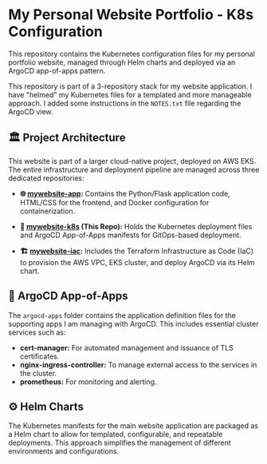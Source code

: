 # My Personal Website Portfolio - K8s Configuration

This repository contains the Kubernetes configuration files for my personal portfolio website, managed through Helm charts and deployed via an ArgoCD app-of-apps pattern.

This repository is part of a 3-repository stack for my website application. I have "helmed" my Kubernetes files for a templated and more manageable approach. I added some instructions in the `NOTES.txt` file regarding the ArgoCD view.

## 🏛️ Project Architecture

This website is part of a larger cloud-native project, deployed on AWS EKS. The entire infrastructure and deployment pipeline are managed across three dedicated repositories:

* **🌐 [mywebsite-app](https://github.com/liormilliger/mywebsite-app.git):** Contains the Python/Flask application code, HTML/CSS for the frontend, and Docker configuration for containerization.

* **🔧 [mywebsite-k8s](https://github.com/liormilliger/mywebsite-k8s.git) (This Repo):** Holds the Kubernetes deployment files and ArgoCD App-of-Apps manifests for GitOps-based deployment.

* **🏗️ [mywebsite-iac](https://github.com/liormilliger/mywebsite-iac.git):** Includes the Terraform Infrastructure as Code (IaC) to provision the AWS VPC, EKS cluster, and deploy ArgoCD via its Helm chart.

## 🚀 ArgoCD App-of-Apps

The `argocd-apps` folder contains the application definition files for the supporting apps I am managing with ArgoCD. This includes essential cluster services such as:

* **cert-manager:** For automated management and issuance of TLS certificates.
* **nginx-ingress-controller:** To manage external access to the services in the cluster.
* **prometheus:** For monitoring and alerting.

## ⚙️ Helm Charts

The Kubernetes manifests for the main website application are packaged as a Helm chart to allow for templated, configurable, and repeatable deployments. This approach simplifies the management of different environments and configurations.